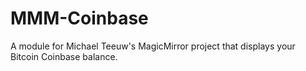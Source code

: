 # MMM-Coinbase
A module for Michael Teeuw's MagicMirror project that displays your Bitcoin Coinbase balance.
